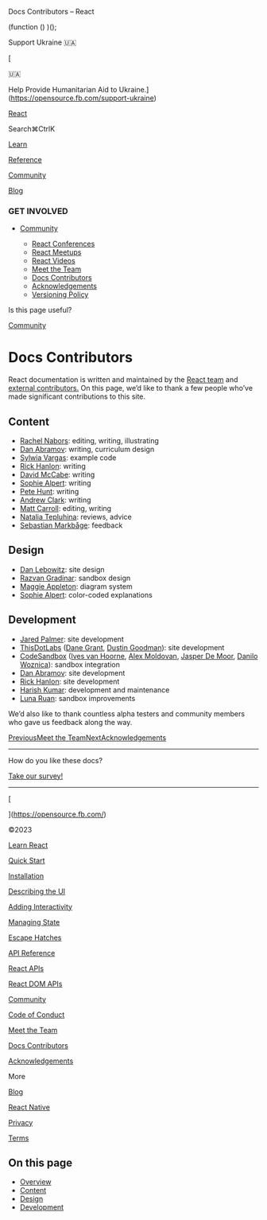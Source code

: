 Docs Contributors – React

(function () )();

Support Ukraine 🇺🇦

[

🇺🇦

Help Provide Humanitarian Aid to Ukraine.](https://opensource.fb.com/support-ukraine)

[React](../index.html)

Search⌘CtrlK

[Learn](../learn.html)

[Reference](../reference/react.html)

[Community](../community.html)

[Blog](../blog.html)

[](https://github.com/facebook/react/releases)

### GET INVOLVED

*   [Community](../community.html "Community")
    
    *   [React Conferences](conferences.html "React Conferences")
    *   [React Meetups](meetups.html "React Meetups")
    *   [React Videos](videos.html "React Videos")
    *   [Meet the Team](team.html "Meet the Team")
    *   [Docs Contributors](docs-contributors.html "Docs Contributors")
    *   [Acknowledgements](acknowledgements.html "Acknowledgements")
    *   [Versioning Policy](versioning-policy.html "Versioning Policy")
    

Is this page useful?

[Community](../community.html)

Docs Contributors[](#undefined "Link for this heading")
=======================================================

React documentation is written and maintained by the [React team](team.html) and [external contributors.](https://github.com/reactjs/reactjs.org/graphs/contributors) On this page, we’d like to thank a few people who’ve made significant contributions to this site.

Content[](#content "Link for Content ")
---------------------------------------

*   [Rachel Nabors](https://twitter.com/RachelNabors): editing, writing, illustrating
*   [Dan Abramov](https://twitter.com/dan_abramov): writing, curriculum design
*   [Sylwia Vargas](https://twitter.com/SylwiaVargas): example code
*   [Rick Hanlon](https://twitter.com/rickhanlonii): writing
*   [David McCabe](https://twitter.com/mcc_abe): writing
*   [Sophie Alpert](https://twitter.com/sophiebits): writing
*   [Pete Hunt](https://twitter.com/floydophone): writing
*   [Andrew Clark](https://twitter.com/acdlite): writing
*   [Matt Carroll](https://twitter.com/mattcarrollcode): editing, writing
*   [Natalia Tepluhina](https://twitter.com/n_tepluhina): reviews, advice
*   [Sebastian Markbåge](https://twitter.com/sebmarkbage): feedback

Design[](#design "Link for Design ")
------------------------------------

*   [Dan Lebowitz](https://twitter.com/lebo): site design
*   [Razvan Gradinar](https://dribbble.com/GradinarRazvan): sandbox design
*   [Maggie Appleton](https://maggieappleton.com/): diagram system
*   [Sophie Alpert](https://twitter.com/sophiebits): color-coded explanations

Development[](#development "Link for Development ")
---------------------------------------------------

*   [Jared Palmer](https://twitter.com/jaredpalmer): site development
*   [ThisDotLabs](https://www.thisdot.co/) ([Dane Grant](https://twitter.com/danecando), [Dustin Goodman](https://twitter.com/dustinsgoodman)): site development
*   [CodeSandbox](https://codesandbox.io/) ([Ives van Hoorne](https://twitter.com/CompuIves), [Alex Moldovan](https://twitter.com/alexnmoldovan), [Jasper De Moor](https://twitter.com/JasperDeMoor), [Danilo Woznica](https://twitter.com/danilowoz)): sandbox integration
*   [Dan Abramov](https://twitter.com/dan_abramov): site development
*   [Rick Hanlon](https://twitter.com/rickhanlonii): site development
*   [Harish Kumar](https://www.strek.in/): development and maintenance
*   [Luna Ruan](https://twitter.com/lunaruan): sandbox improvements

We’d also like to thank countless alpha testers and community members who gave us feedback along the way.

[PreviousMeet the Team](team.html)[NextAcknowledgements](acknowledgements.html)

* * *

How do you like these docs?

[Take our survey!](https://www.surveymonkey.co.uk/r/PYRPF3X)

* * *

[

](https://opensource.fb.com/)

©2023

[Learn React](../learn.html)

[Quick Start](../learn.html)

[Installation](../learn/installation.html)

[Describing the UI](../learn/describing-the-ui.html)

[Adding Interactivity](../learn/adding-interactivity.html)

[Managing State](../learn/managing-state.html)

[Escape Hatches](../learn/escape-hatches.html)

[API Reference](../reference/react.html)

[React APIs](../reference/react.html)

[React DOM APIs](../reference/react-dom.html)

[Community](../community.html)

[Code of Conduct](https://github.com/facebook/react/blob/main/CODE_OF_CONDUCT.md)

[Meet the Team](team.html)

[Docs Contributors](docs-contributors.html)

[Acknowledgements](acknowledgements.html)

More

[Blog](../blog.html)

[React Native](https://reactnative.dev/)

[Privacy](https://opensource.facebook.com/legal/privacy)

[Terms](https://opensource.fb.com/legal/terms/)

[](https://www.facebook.com/react)[](https://twitter.com/reactjs)[](https://github.com/facebook/react)

On this page
------------

*   [Overview](#)
*   [Content](#content)
*   [Design](#design)
*   [Development](#development)

